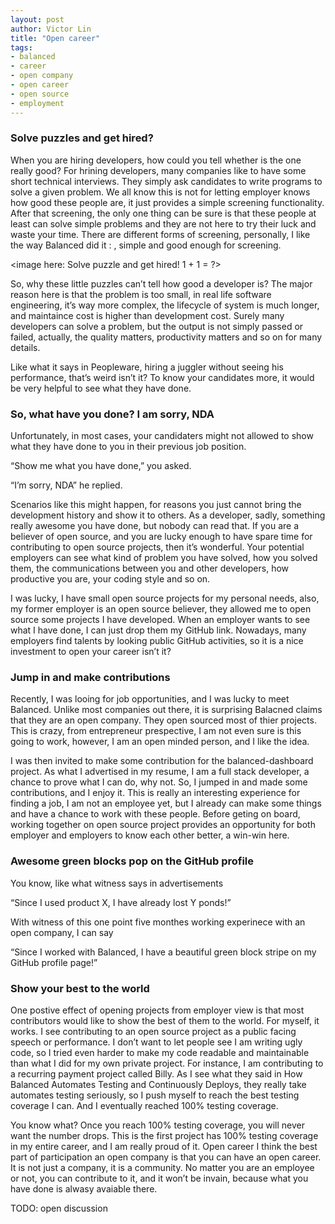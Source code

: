 ```yaml
---
layout: post
author: Victor Lin
title: "Open career"
tags:
- balanced
- career
- open company
- open career
- open source
- employment
---
```


### Solve puzzles and get hired?

When you are hiring developers, how could you tell whether is the one really good? For hrining developers, many companies like to have some short technical interviews. They simply ask candidates to write programs to solve a given problem. We all know this is not for letting employer knows how good these people are, it just provides a simple screening functionality. After that screening, the only one thing can be sure is that these people at least can solve simple problems and they are not here to try their luck and waste your time. There are different forms of screening, personally, I like the way Balanced did it : <insert the base64 code here>, simple and good enough for screening.

<image here: Solve puzzle and get hired! 1 + 1 = ?>

So, why these little puzzles can’t tell how good a developer is? The major reason here is that the problem is too small,  in real life software engineering, it’s way more complex, the lifecycle of system is much longer, and maintaince cost is higher than development cost. Surely many developers can solve a problem, but the output is not simply passed or failed, actually, the quality matters, productivity matters and so on for many details.

Like what it says in Peopleware, hiring a juggler without seeing his performance, that’s weird isn’t it? To know your candidates more, it would be very helpful to see what they have done.

### So, what have you done? I am sorry, NDA

Unfortunately, in most cases, your candidaters might not allowed to show what they have done to you in their previous job position. 

“Show me what you have done,” you asked.

“I’m sorry, NDA” he replied.

Scenarios like this might happen, for reasons you just cannot bring the development history and show it to others. As a developer, sadly, something really awesome you have done, but nobody can read that. If you are a believer of open source, and you are lucky enough to have spare time for contributing to open source projects, then it’s wonderful. Your potential employers can see what kind of problem you have solved, how you solved them, the communications between you and other developers, how productive you are, your coding style and so on. 

I was lucky, I have small open source projects for my personal needs, also, my former employer is an open source believer, they allowed me to open source some projects I have developed. When an employer wants to see what I have done, I can just drop them my GitHub link. Nowadays, many employers find talents by looking public GitHub activities, so it is a nice investment to open your career isn’t it?

### Jump in and make contributions

Recently, I was looing for job opportunities, and I was lucky to meet Balanced. Unlike most companies out there, it is surprising Balacned claims that they are an open company. They open sourced most of thier projects. This is crazy, from entrepreneur prespective, I am not even sure is this going to work, however, I am an open minded person, and I like the idea. 

I was then invited to make some contribution for the balanced-dashboard project. As what I advertised in my resume, I am a full stack developer, a chance to prove what I can do, why not. So, I jumped in and made some contributions, and I enjoy it. This is really an interesting experience for finding a job, I am not an employee yet, but I already can make some things and have a chance to work with these people. Before geting on board, working together on open source project provides an opportunity for both employer and employers to know each other better, a win-win here.

### Awesome green blocks pop on the GitHub profile

You know, like what witness says in advertisements

“Since I used product X, I have already lost Y ponds!”

With witness of this one point five monthes working experinece with an open company, I can say

“Since I worked with Balanced, I have a beautiful green block stripe on my GitHub profile page!”


### Show your best to the world

One postive effect of opening projects from employer view is that most contributors would like to show the best of them to the world. For myself, it works. I see contributing to an open source project as a public facing speech or performance. I don’t want to let people see I am writing ugly code, so I tried even harder to make my code readable and maintainable than what I did for my own private project. For instance, I am contributing to a recurring payment project called Billy. As I see what they said in How Balanced Automates Testing and Continuously Deploys, they really take automates testing seriously, so I push myself to reach the best testing coverage I can. And I eventually reached 100% testing coverage. 


You know what? Once you reach 100% testing coverage, you will never want the number drops. This is the first project has 100% testing coverage in my entire career, and I am really proud of it.
Open career
I think the best part of participation an open company is that you can have an open career. It is not just a company, it is a community. No matter you are an employee or not, you can contribute to it, and it won’t be invain, because what you have done is alwasy avaiable there.

TODO: open discussion 

